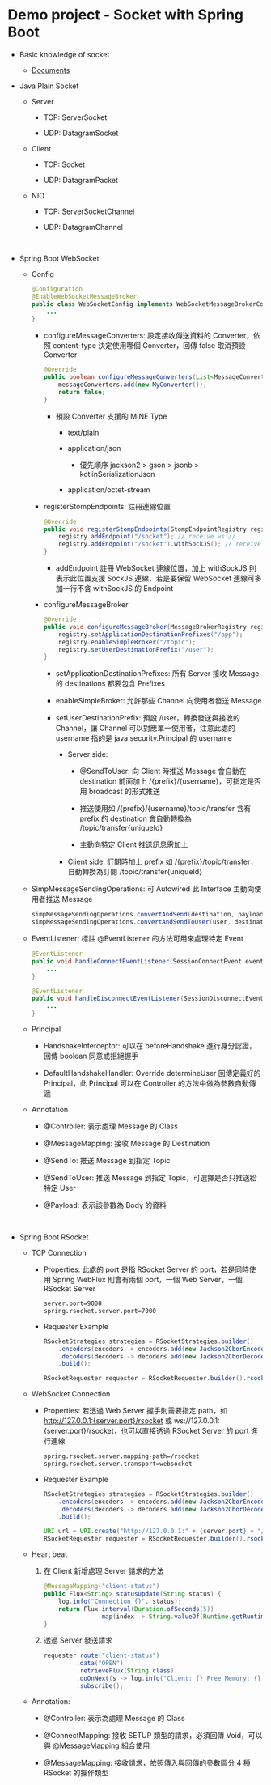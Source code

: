 # Demo project - Socket with Spring Boot

- Basic knowledge of socket
    - [Documents](https://github.com/jake-tw/documents/blob/master/network/internet-protocol.md)

- Java Plain Socket

    - Server
    
        - TCP: ServerSocket

        - UDP: DatagramSocket

    - Client

        - TCP: Socket

        - UDP: DatagramPacket

    - NIO

        - TCP: ServerSocketChannel

        - UDP: DatagramChannel

<br>

- Spring Boot WebSocket

    - Config

        ```java
        @Configuration
        @EnableWebSocketMessageBroker
        public class WebSocketConfig implements WebSocketMessageBrokerConfigurer {
            ...
        }
        ```

        - configureMessageConverters: 設定接收傳送資料的 Converter，依照 content-type 決定使用哪個 Converter，回傳 false 取消預設 Converter

            ```java
            @Override
            public boolean configureMessageConverters(List<MessageConverter> messageConverters) {
                messageConverters.add(new MyConverter());
                return false;
            }
            ```

            - 預設 Converter 支援的 MINE Type

                - text/plain

                - application/json
                    
                    - 優先順序 jackson2 > gson > jsonb > kotlinSerializationJson

                - application/octet-stream

        - registerStompEndpoints: 註冊連線位置

            ```java
            @Override
            public void registerStompEndpoints(StompEndpointRegistry registry) {
                registry.addEndpoint("/socket"); // receive ws://
                registry.addEndpoint("/socket").withSockJS(); // receive htt://
            }
            ```

            - addEndpoint 註冊 WebSocket 連線位置，加上 withSockJS 則表示此位置支援 SockJS 連線，若是要保留 WebSocket 連線可多加一行不含 withSockJS 的 Endpoint

        - configureMessageBroker

            ```java
            @Override
            public void configureMessageBroker(MessageBrokerRegistry registry) {
                registry.setApplicationDestinationPrefixes("/app");
                registry.enableSimpleBroker("/topic");
                registry.setUserDestinationPrefix("/user");
            }
            ```

            - setApplicationDestinationPrefixes: 所有 Server 接收 Message 的 destinations 都要包含 Prefixes

            - enableSimpleBroker: 允許那些 Channel 向使用者發送 Message

            - setUserDestinationPrefix: 預設 /user，轉換發送與接收的 Channel，讓 Channel 可以對應單一使用者，注意此處的 username 指的是 java.security.Principal 的 username

                - Server side: 
                
                    - @SendToUser: 向 Client 時推送 Message 會自動在 destination 前面加上 /{prefix}/{username}，可指定是否用 broadcast 的形式推送

                    - 推送使用如 /{prefix}/{username}/topic/transfer 含有 prefix 的 destination 會自動轉換為 /topic/transfer{uniqueId}

                    - 主動向特定 Client 推送訊息需加上 

                - Client side: 訂閱時加上 prefix 如 /{prefix}/topic/transfer，自動轉換為訂閱 /topic/transfer{uniqueId}

    - SimpMessageSendingOperations: 可 Autowired 此 Interface 主動向使用者推送 Message

        ```java
        simpMessageSendingOperations.convertAndSend(destination, payload);
        simpMessageSendingOperations.convertAndSendToUser(user, destination, payload);
        ```

    - EventListener: 標註 @EventListener 的方法可用來處理特定 Event

        ```java
        @EventListener
        public void handleConnectEventListener(SessionConnectEvent event) {
            ...
        }

        @EventListener
        public void handleDisconnectEventListener(SessionDisconnectEvent event) {
            ...
        }
        ```

    - Principal

        - HandshakeInterceptor: 可以在 beforeHandshake 進行身分認證，回傳 boolean 同意或拒絕握手

        - DefaultHandshakeHandler: Override determineUser 回傳定義好的 Principal，此 Principal 可以在 Controller 的方法中做為參數自動傳遞

    - Annotation

        - @Controller: 表示處理 Message 的 Class

        - @MessageMapping: 接收 Message 的 Destination

        - @SendTo: 推送 Message 到指定 Topic

        - @SendToUser: 推送 Message 到指定 Topic，可選擇是否只推送給特定 User

        - @Payload: 表示該參數為 Body 的資料

<br>

- Spring Boot RSocket

    - TCP Connection

        - Properties: 此處的 port 是指 RSocket Server 的 port，若是同時使用 Spring WebFlux 則會有兩個 port，一個 Web Server，一個 RSocket Server

            ```txt
            server.port=9000
            spring.rsocket.server.port=7000
            ```

        - Requester Example

            ```java
            RSocketStrategies strategies = RSocketStrategies.builder()
                .encoders(encoders -> encoders.add(new Jackson2CborEncoder()))
                .decoders(decoders -> decoders.add(new Jackson2CborDecoder()))
                .build();

            RSocketRequester requester = RSocketRequester.builder().rsocketStrategies(strategies).tcp("127.0.0.1", 7000);
            ```

    - WebSocket Connection

        - Properties: 若透過 Web Server 握手則需要指定 path，如 http://127.0.0.1:{server.port}/rsocket 或 ws://127.0.0.1:{server.port}/rsocket，也可以直接透過 RSocket Server 的 port 進行連線

            ```txt
            spring.rsocket.server.mapping-path=/rsocket
            spring.rsocket.server.transport=websocket
            ```

        - Requester Example

            ```java
            RSocketStrategies strategies = RSocketStrategies.builder()
                .encoders(encoders -> encoders.add(new Jackson2CborEncoder()))
                .decoders(decoders -> decoders.add(new Jackson2CborDecoder()))
                .build();

            URI url = URI.create("http://127.0.0.1:" + {server.port} + "/rsocket");
            RSocketRequester requester = RSocketRequester.builder().rsocketStrategies(strategies).websocket(url);
            ```

    - Heart beat

        1. 在 Client 新增處理 Server 請求的方法

            ```java
            @MessageMapping("client-status")
            public Flux<String> statusUpdate(String status) {
                log.info("Connection {}", status);
                return Flux.interval(Duration.ofSeconds(5))
                           .map(index -> String.valueOf(Runtime.getRuntime().freeMemory()));
            }
            ```

        2. 透過 Server 發送請求

            ```java
            requester.route("client-status")
                     .data("OPEN")
                     .retrieveFlux(String.class)
                     .doOnNext(s -> log.info("Client: {} Free Memory: {}.", client, s))
                     .subscribe();
            ```

    - Annotation:

        - @Controller: 表示為處理 Message 的 Class

        - @ConnectMapping: 接收 SETUP 類型的請求，必須回傳 Void，可以與 @MessageMapping 組合使用

        - @MessageMapping: 接收請求，依照傳入與回傳的參數區分 4 種 RSocket 的操作類型